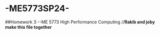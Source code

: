 # -ME5773SP24-
##Homework 3 --ME 5773 High Performance Computing
//**Rakib and joby make this file together**
